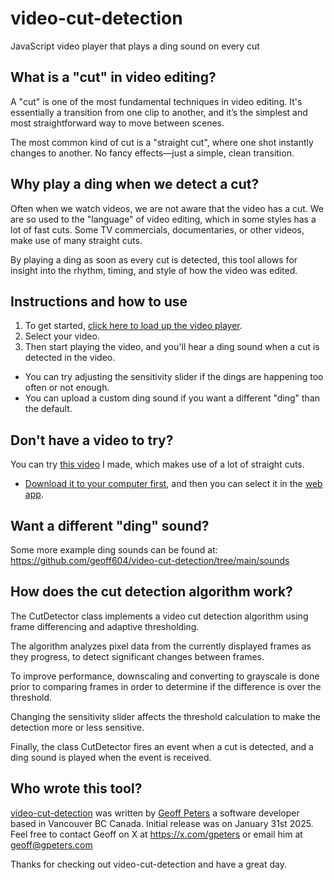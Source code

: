# video-cut-detection
JavaScript video player that plays a ding sound on every cut

## What is a "cut" in video editing?
A "cut" is one of the most fundamental techniques in video editing.
It's essentially a transition from one clip to another, and it’s the simplest
and most straightforward way to move between scenes.

The most common kind of cut is a "straight cut", where one shot instantly changes
to another. No fancy effects—just a simple, clean transition.

## Why play a ding when we detect a cut?
Often when we watch videos, we are not aware that the video has a cut.
We are so used to the "language" of video editing, which in some styles has a lot
of fast cuts. Some TV commercials, documentaries, or other videos, make use of
many straight cuts.

By playing a ding as soon as every cut is detected, this tool allows for insight
into the rhythm, timing, and style of how the video was edited.

## Instructions and how to use
1. To get started, [click here to load up the video player](https://geoff604.github.io/video-cut-detection/).
2. Select your video.
3. Then start playing the video, and you'll hear a ding sound when a cut is detected in the video.

- You can try adjusting the sensitivity slider if the dings are happening too often or not enough.
- You can upload a custom ding sound if you want a different "ding" than the default.

## Don't have a video to try?
You can try [this video](https://geoff604.github.io/video-cut-detection/videos/Awesome%20Food%20at%20Lonsdale%20Quay%20Market%20in%20North%20Vancouver%20BC%20Canada%20-%20geoffmobile.mp4) I made, which makes use of a lot of straight cuts.
- [Download it to
your computer first](https://geoff604.github.io/video-cut-detection/videos/Awesome%20Food%20at%20Lonsdale%20Quay%20Market%20in%20North%20Vancouver%20BC%20Canada%20-%20geoffmobile.mp4), and then you can select it in the [web app](https://geoff604.github.io/video-cut-detection/).

## Want a different "ding" sound?
Some more example ding sounds can be found at:
https://github.com/geoff604/video-cut-detection/tree/main/sounds

## How does the cut detection algorithm work?
The CutDetector class implements a video cut detection algorithm using frame differencing and adaptive thresholding.

The algorithm analyzes pixel data from the currently displayed frames as they progress, to detect significant changes between frames.

To improve performance, downscaling and converting to grayscale is done prior to comparing frames in order to
determine if the difference is over the threshold.

Changing the sensitivity slider affects the threshold calculation to make the detection more or less sensitive.

Finally, the class CutDetector fires an event when a cut is detected, and a ding sound is played when the
event is received.

## Who wrote this tool?
[video-cut-detection](https://github.com/geoff604/video-cut-detection/) was written by [Geoff Peters](https://github.com/geoff604/) a software developer based in Vancouver BC Canada.
Initial release was on January 31st 2025.
Feel free to contact Geoff on X at https://x.com/gpeters or email him at geoff@gpeters.com

Thanks for checking out video-cut-detection and have a great day.
